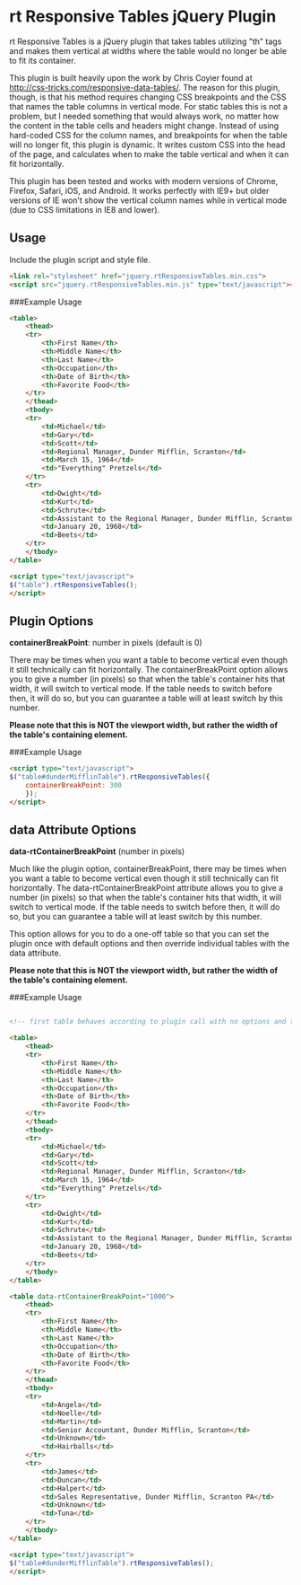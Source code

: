 # rt Responsive Tables jQuery Plugin

rt Responsive Tables is a jQuery plugin that takes tables utilizing "th" tags and makes them vertical at widths where the table would no longer be able to fit its container.

This plugin is built heavily upon the work by Chris Coyier found at http://css-tricks.com/responsive-data-tables/. The reason for this plugin, though, is that his method requires changing CSS breakpoints and the CSS that names the table columns in vertical mode. For static tables this is not a problem, but I needed something that would always work, no matter how the content in the table cells and headers might change. Instead of using hard-coded CSS for the column names, and breakpoints for when the table will no longer fit, this plugin is dynamic. It writes custom CSS into the head of the page, and calculates when to make the table vertical and when it can fit horizontally.

This plugin has been tested and works with modern versions of Chrome, Firefox, Safari, iOS, and Android. It works perfectly with IE9+ but older versions of IE won't show the vertical column names while in vertical mode (due to CSS limitations in IE8 and lower).

## Usage

Include the plugin script and style file.

```html
<link rel="stylesheet" href="jquery.rtResponsiveTables.min.css">
<script src="jquery.rtResponsiveTables.min.js" type="text/javascript"></script>
```

###Example Usage

```html
<table>
	<thead>
	<tr>
		<th>First Name</th>
		<th>Middle Name</th>
		<th>Last Name</th>
		<th>Occupation</th>
		<th>Date of Birth</th>
		<th>Favorite Food</th>
	</tr>
	</thead>
	<tbody>
	<tr>
		<td>Michael</td>
		<td>Gary</td>
		<td>Scott</td>
		<td>Regional Manager, Dunder Mifflin, Scranton</td>
		<td>March 15, 1964</td>
		<td>"Everything" Pretzels</td>
	</tr>
	<tr>
		<td>Dwight</td>
		<td>Kurt</td>
		<td>Schrute</td>
		<td>Assistant to the Regional Manager, Dunder Mifflin, Scranton PA</td>
		<td>January 20, 1968</td>
		<td>Beets</td>
	</tr>
	</tbody>
</table>

<script type="text/javascript">
$("table").rtResponsiveTables();
</script>
```

## Plugin Options

**containerBreakPoint**: number in pixels (default is 0)

There may be times when you want a table to become vertical even though it still technically can fit horizontally. The containerBreakPoint option allows you to give a number (in pixels) so that when the table's container hits that width, it will switch to vertical mode. If the table needs to switch before then, it will do so, but you can guarantee a table will at least switch by this number. 

**Please note that this is NOT the viewport width, but rather the width of the table's containing element.**

###Example Usage

```html
<script type="text/javascript">
$("table#dunderMifflinTable").rtResponsiveTables({
	containerBreakPoint: 300
	});
</script>
```

## data Attribute Options

**data-rtContainerBreakPoint** (number in pixels)

Much like the plugin option, containerBreakPoint, there may be times when you want a table to become vertical even though it still technically can fit horizontally. The data-rtContainerBreakPoint attribute allows you to give a number (in pixels) so that when the table's container hits that width, it will switch to vertical mode. If the table needs to switch before then, it will do so, but you can guarantee a table will at least switch by this number.

This option allows for you to do a one-off table so that you can set the plugin once with default options and then override individual tables with the data attribute.

**Please note that this is NOT the viewport width, but rather the width of the table's containing element.**

###Example Usage

```html

<!-- first table behaves according to plugin call with no options and then second table has a data attribute which will make it go vertical when its parent reaches 1000 pixels or smaller -->

<table>
	<thead>
	<tr>
		<th>First Name</th>
		<th>Middle Name</th>
		<th>Last Name</th>
		<th>Occupation</th>
		<th>Date of Birth</th>
		<th>Favorite Food</th>
	</tr>
	</thead>
	<tbody>
	<tr>
		<td>Michael</td>
		<td>Gary</td>
		<td>Scott</td>
		<td>Regional Manager, Dunder Mifflin, Scranton</td>
		<td>March 15, 1964</td>
		<td>"Everything" Pretzels</td>
	</tr>
	<tr>
		<td>Dwight</td>
		<td>Kurt</td>
		<td>Schrute</td>
		<td>Assistant to the Regional Manager, Dunder Mifflin, Scranton PA</td>
		<td>January 20, 1968</td>
		<td>Beets</td>
	</tr>
	</tbody>
</table>

<table data-rtContainerBreakPoint="1000">
	<thead>
	<tr>
		<th>First Name</th>
		<th>Middle Name</th>
		<th>Last Name</th>
		<th>Occupation</th>
		<th>Date of Birth</th>
		<th>Favorite Food</th>
	</tr>
	</thead>
	<tbody>
	<tr>
		<td>Angela</td>
		<td>Noelle</td>
		<td>Martin</td>
		<td>Senior Accountant, Dunder Mifflin, Scranton</td>
		<td>Unknown</td>
		<td>Hairballs</td>
	</tr>
	<tr>
		<td>James</td>
		<td>Duncan</td>
		<td>Halpert</td>
		<td>Sales Representative, Dunder Mifflin, Scranton PA</td>
		<td>Unknown</td>
		<td>Tuna</td>
	</tr>
	</tbody>
</table>

<script type="text/javascript">
$("table#dunderMifflinTable").rtResponsiveTables();
</script>
```